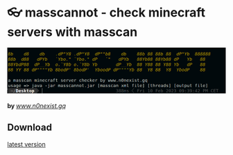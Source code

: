 # :eyeglasses: masscannot - check minecraft servers with masscan
![alt-text](https://github.com/n0nexist/masscannot/blob/main/screenshot.png?raw=true)
<br><br>
<b>by </b><i>www.n0nexist.gq</i>


## Download
<a href="https://github.com/n0nexist/masscannot/releases/latest">latest version</a>
